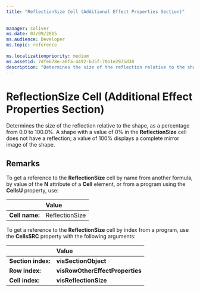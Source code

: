 ```yaml
---
title: "ReflectionSize Cell (Additional Effect Properties Section)"
 
 
manager: soliver
ms.date: 03/09/2015
ms.audience: Developer
ms.topic: reference
 
ms.localizationpriority: medium
ms.assetid: 7dfeb78e-a0fa-4492-b35f-70b1e2975d38
description: "Determines the size of the reflection relative to the shape, as a percentage from 0.0 to 100.0%. A shape with a value of 0% in the ReflectionSize cell does not have a reflection; a value of 100% displays a complete mirror image of the shape."
---
```


# ReflectionSize Cell (Additional Effect Properties Section)

Determines the size of the reflection relative to the shape, as a percentage from 0.0 to 100.0%. A shape with a value of 0% in the **ReflectionSize** cell does not have a reflection; a value of 100% displays a complete mirror image of the shape. 
  
## Remarks

To get a reference to the **ReflectionSize** cell by name from another formula, by value of the **N** attribute of a **Cell** element, or from a program using the **CellsU** property, use: 
  
||Value |
|:-----|:-----|
| **Cell name:**  <br/> | ReflectionSize  <br/> |
   
To get a reference to the **ReflectionSize** cell by index from a program, use the **CellsSRC** property with the following arguments: 
  
||Value |
|:-----|:-----|
| **Section index:**  <br/> |**visSectionObject** <br/> |
| **Row index:**  <br/> |**visRowOtherEffectProperties** <br/> |
| **Cell index:**  <br/> |**visReflectionSize** <br/> |
   

